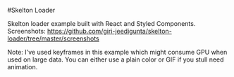 #Skelton Loader 

Skelton loader example built with React and Styled Components. 
Screenshots: https://github.com/giri-jeedigunta/skelton-loader/tree/master/screenshots

Note: I've used keyframes in this example which might consume GPU when used on large data. You can either use a plain color or GIF if you stull need animation.   
